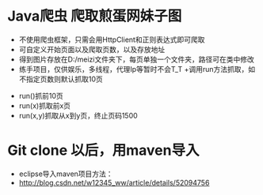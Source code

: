 # Java爬虫 爬取煎蛋网妹子图
* 不使用爬虫框架，只需会用HttpClient和正则表达式即可爬取
* 可自定义开始页面以及爬取页数，以及存放地址
* 得到图片存放在D:/meizi文件夹下，每页单独一个文件夹，路径可在类中修改
* 练手项目，仅供娱乐，多线程，代理Ip等暂时不会T_T
+调用run方法抓取，如不指定页数则默认抓取10页
+	run()抓前10页
+	run(x)抓取前x页
+	run(x,y)抓取从x到y页，终止页码1500

# Git clone 以后，用maven导入
* eclipse导入maven项目方法：
* http://blog.csdn.net/w12345_ww/article/details/52094756
